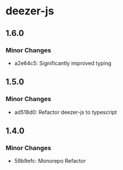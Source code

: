 # deezer-js

## 1.6.0

### Minor Changes

- a2e64c5: Significantly improved typing

## 1.5.0

### Minor Changes

- ad518d0: Refactor deezer-js to typescript

## 1.4.0

### Minor Changes

- 59b9efc: Monorepo Refactor
